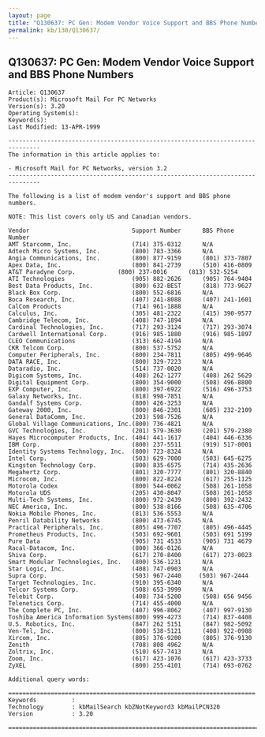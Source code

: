 ```yaml
---
layout: page
title: "Q130637: PC Gen: Modem Vendor Voice Support and BBS Phone Numbers"
permalink: kb/130/Q130637/
---
```


## Q130637: PC Gen: Modem Vendor Voice Support and BBS Phone Numbers

	Article: Q130637
	Product(s): Microsoft Mail For PC Networks
	Version(s): 3.20
	Operating System(s): 
	Keyword(s): 
	Last Modified: 13-APR-1999
	
	-------------------------------------------------------------------------------
	The information in this article applies to:
	
	- Microsoft Mail for PC Networks, version 3.2 
	-------------------------------------------------------------------------------
	
	The following is a list of modem vendor's support and BBS phone numbers.
	
	NOTE: This list covers only US and Canadian vendors.
	
	Vendor                             Support Number      BBS Phone Number
	AMT Starcomm, Inc.                 (714) 375-0312      N/A
	Adtech Micro Systems, Inc.         (800) 783-3366      N/A
	Angia Communications, Inc.         (800) 877-9159      (801) 373-7807
	Apex Data, Inc.                    (800) 841-2739      (510) 416-0809
	AT&T Paradyne Corp.            (800) 237-0016      (813) 532-5254
	ATI Technologies                   (905) 882-2626      (905) 764-9404
	Best Data Products, Inc.           (800) 632-BEST      (818) 773-9627
	Black Box Corp.                    (800) 552-6816      N/A
	Boca Research, Inc.                (407) 241-8088      (407) 241-1601
	CalCom Products                    (714) 961-1888      N/A
	Calculus, Inc.                     (305) 481-2322      (415) 390-9577
	Cambridge Telecom, Inc.            (408) 747-1894      N/A
	Cardinal Technologies, Inc.        (717) 293-3124      (717) 293-3074
	Cardwell International Corp.       (916) 985-1880      (916) 985-1897
	CLEO Communications                (313) 662-4194      N/A
	CKR Telcom Corp.                   (800) 537-5752      N/A
	Computer Peripherals, Inc.         (800) 234-7811      (805) 499-9646
	DATA RACE, Inc.                    (800) 329-7223      N/A
	Dataradio, Inc.                    (514) 737-0020      N/A
	Digicom Systems, Inc.              (408) 262-1277      (408) 262 5629
	Digital Equipment Corp.            (800) 354-9000      (508) 496-8800
	EXP Computer, Inc.                 (800) 397-6922      (516) 496-3753
	Galaxy Networks, Inc.              (818) 998-7851      N/A
	Gandalf Systems Corp.              (800) 426-3253      N/A
	Gateway 2000, Inc.                 (800) 846-2301      (605) 232-2109
	General DataComm, Inc.             (203) 598-7526      N/A
	Global Village Communications, Inc.(800) 736-4821      N/A
	GVC Technologies, Inc.             (201) 579-3630      (201) 579-2380
	Hayes Microcomputer Products, Inc. (404) 441-1617      (404) 446-6336
	IBM Corp.                          (800) 237-5511      (919) 517-0001
	Identity Systems Technology, Inc.  (800) 723-8324      N/A
	Intel Corp.                        (503) 629-7000      (503) 645-6275
	Kingston Technology Corp.          (800) 835-6575      (714) 435-2636
	Megahertz Corp.                    (801) 320-7777      (801) 320-8840
	Microcom, Inc.                     (800) 822-8224      (617) 255-1125
	Motorola Codex                     (800) 544-0062      (508) 261-1058
	Motorola UDS                       (205) 430-8047      (508) 261-1058
	Multi-Tech Systems, Inc.           (800) 972-2439      (800) 392-2432
	NEC America, Inc.                  (800) 538-8166      (508) 635-4706
	Nokia Mobile Phones, Inc.          (813) 536-5553      N/A
	Penril Datability Networks         (800) 473-6745      N/A
	Practical Peripherals, Inc.        (805) 496-7707      (805) 496-4445
	Prometheus Products, Inc.          (503) 692-9601      (503) 691 5199
	Pure Data                          (905) 731 4533      (905) 731 4679
	Racal-Datacom, Inc.                (800) 366-0126      N/A
	Shiva Corp.                        (617) 270-8400      (617) 273-0023
	Smart Modular Technologies, Inc.   (800) 536-1231      N/A
	Star Logic, Inc.                   (408) 747-0903      N/A
	Supra Corp.                        (503) 967-2440     (503) 967-2444
	Target Technologies, Inc.          (910) 395-6340      N/A
	Telcor Systems Corp.               (508) 653-3999      N/A
	Telebit Corp.                      (408) 734-5200      (508) 656 9456
	Telenetics Corp.                   (714) 455-4000      N/A
	The Complete PC, Inc.              (407) 996-8062      (407) 997-9130
	Toshiba America Information Systems(800) 999-4273      (714) 837-4408
	U.S. Robotics, Inc.                (847) 262 5151      (847) 982-5092
	Ven-Tel, Inc.                      (800) 538-5121      (408) 922-0988
	Xircom, Inc.                       (805) 376-9200      (805) 376-9130
	Zenith                             (708) 808 4962      N/A
	Zoltrix, Inc.                      (510) 657-7413      N/A
	Zoom, Inc.                         (617) 423-1076      (617) 423-3733
	ZyXEL                              (800) 255-4101      (714) 693-0762
	
	Additional query words:
	
	======================================================================
	Keywords          :  
	Technology        : kbMailSearch kbZNotKeyword3 kbMailPCN320
	Version           : 3.20
	
	=============================================================================
	

